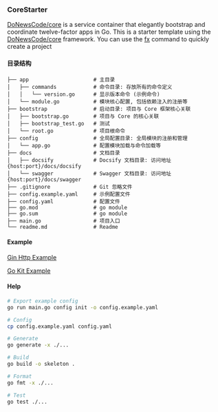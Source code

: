 ### CoreStarter

[DoNewsCode/core](https://github.com/DoNewsCode/core) is a service container that elegantly bootstrap and coordinate twelve-factor apps in Go.
This is a starter template using the [DoNewsCode/core](https://github.com/DoNewsCode/core) framework. You can use the [fx](https://github.com/nfangxu/tools) command to quickly create a project

#### 目录结构

```
├── app                     # 主目录
│   ├── commands            # 命令目录: 存放所有的命令定义
│   │   └── version.go      # 显示版本命令 (示例命令)
│   └── module.go           # 模块核心配置, 包括依赖注入的注册等
├── bootstrap               # 启动目录: 项目与 Core 框架核心关联
│   ├── bootstrap.go        # 项目与 Core 的核心关联
│   ├── bootstrap_test.go   # 测试
│   └── root.go             # 项目根命令
├── config                  # 全局配置目录: 全局模块的注册和管理
│   └── app.go              # 配置模块加载与命令加载等
├── docs                    # 文档目录
│   ├── docsify             # Docsify 文档目录: 访问地址 {host:port}/docs/docsify
│   └── swagger             # Swagger 文档目录: 访问地址 {host:port}/docs/swagger
├── .gitignore              # Git 忽略文件
├── config.example.yaml     # 示例配置文件
├── config.yaml             # 配置文件
├── go.mod                  # go module
├── go.sum                  # go module
├── main.go                 # 项目入口
└── readme.md               # Readme
```

#### Example

[Gin Http Example](https://github.com/DoNewsCode/core-starter/tree/gin-http)

[Go Kit Example](https://github.com/DoNewsCode/core-starter/tree/go-kit)

#### Help

```bash
# Export example config
go run main.go config init -o config.example.yaml

# Config
cp config.example.yaml config.yaml

# Generate
go generate -x ./...

# Build
go build -o skeleton .

# Format
go fmt -x ./...

# Test
go test ./...
```
